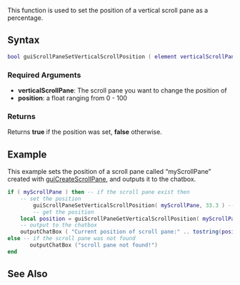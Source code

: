 This function is used to set the position of a vertical scroll pane as a percentage.

Syntax
------

``` lua
bool guiScrollPaneSetVerticalScrollPosition ( element verticalScrollPane, float position )
```

### Required Arguments

-   **verticalScrollPane**: The scroll pane you want to change the position of
-   **position**: a float ranging from 0 - 100

### Returns

Returns **true** if the position was set, **false** otherwise.

Example
-------

This example sets the position of a scroll pane called “myScrollPane” created with [guiCreateScrollPane](/guiCreateScrollPane.md "wikilink"), and outputs it to the chatbox.

``` lua
if ( myScrollPane ) then -- if the scroll pane exist then
    -- set the position
        guiScrollPaneSetVerticalScrollPosition( myScrollPane, 33.3 ) -- 1/3 from the upside
        -- get the position
    local position = guiScrollPaneGetVerticalScrollPosition( myScrollPane )
    -- output to the chatbox
    outputChatBox ( "Current position of scroll pane:" .. tostring(position) .. "%" )
else -- if the scroll pane was not found
       outputChatBox ("scroll pane not found!")
end
```

See Also
--------
